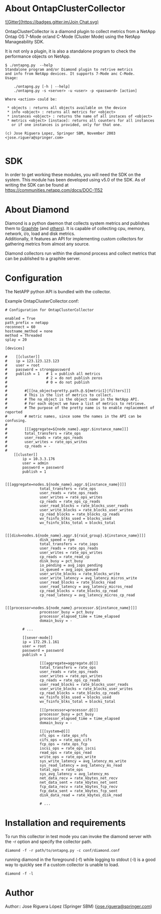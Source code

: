 About OntapClusterCollector
===========================
[![Gitter](https://badges.gitter.im/Join Chat.svg)](https://gitter.im/SpringerPE/diamond-ontapclustercollector?utm_source=badge&utm_medium=badge&utm_campaign=pr-badge&utm_content=badge)

OntapClusterCollector is a diamond plugin to collect metrics from a NetApp 
Ontap OS 7-Mode or/and C-Mode (Cluster Mode) using the NetApp Manageability 
SDK.

It is not only a plugin, it is also a standalone program to check the 
performance objects on NetApp.


```
$ ./ontapng.py  --help
Standalone program and/or Diamond plugin to retrive metrics
and info from NetApp devices. It supports 7-Mode anc C-Mode.
Usage:

    ./ontapng.py [-h | --help]
    ./ontapng.py -s <server> -u <user> -p <password> [action]

Where <action> could be:

 * objects : returns all objects available on the device
 * info <object> : returns all metrics for <object>
 * instances <object> : returns the name of all instaces of <object>
 * metrics <object> [instace]: returns all counters for all instances
   or if one instances is provided, only for that one.

(c) Jose Riguera Lopez, Springer SBM, November 2003
<jose.riguera@springer.com>
    
```

SDK
===

In order to get working these modules, you will need the SDK on the system. 
This module has been developed using v5.0 of the SDK. As of writing the SDK 
can be found at https://communities.netapp.com/docs/DOC-1152


About Diamond
=============

Diamond is a python daemon that collects system metrics and publishes them to
[Graphite](https://github.com/BrightcoveOS/Diamond/wiki/handler-GraphiteHandler)
(and [others](https://github.com/BrightcoveOS/Diamond/wiki/Handlers)). It is
capable of collecting cpu, memory, network, i/o, load and disk metrics.  
Additionally, it features an API for implementing custom collectors for 
gathering metrics from almost any source.

Diamond collectors run within the diamond process and collect metrics that can 
be published to a graphite server.


Configuration 
=============

The NetAPP python API is bundled with the collector.

Example OntapClusterCollector.conf:
```
# Configuration for OntapClusterCollector

enabled = True
path_prefix = netapp
reconnect = 60
hostname_method = none
method = Threaded
splay = 20

[devices]

#    [[cluster]]
#    ip = 123.123.123.123
#    user = root
#    password = strongpassword
#    publish = 1   # 1 = publish all metrics
#                  # 2 = do not publish zeros
#                  # 0 = do not publish
#
#        #[[[na_object=pretty.path.@.${metric1}|filters]]]
#        # This is the list of metrics to collect.
#        # The na_object is the object name in the NetApp API.
#        # For each object we have a list of metrics to retrieve.
#        # The purpose of the pretty name is to enable replacement of reported
#        # metric names, since some the names in the API can be confusing.
#
#        [[[aggregate=${node_name}.aggr.$instance_name]]]
#        total_transfers = rate_ops
#        user_reads = rate_ops_reads
#        user_writes = rate_ops_writes
#        cp_reads = -
#
	[[cluster]]
        ip = 10.3.3.176
        user = admin
        password = password
        publish = 1

                [[[aggregate=nodes.${node_name}.aggr.${instance_name}]]]
                total_transfers = rate_ops
                user_reads = rate_ops_reads
                user_writes = rate_ops_writes
                cp_reads = rate_ops_cp_reads
                user_read_blocks = rate_blocks_user_reads
                user_write_blocks = rate_blocks_user_writes
                cp_read_blocks = rate_blocks_cp_reads
                wv_fsinfo_blks_used = blocks_used
                wv_fsinfo_blks_total = blocks_total

                [[[disk=nodes.${node_name}.aggr.${raid_group}.${instance_name}]]]
                disk_speed = rpm
                total_transfers = rate_iops
                user_reads = rate_ops_reads
                user_writes = rate_ops_writes
                cp_reads = rate_read_cp
                disk_busy = pct_busy
                io_pending = avg_iops_pending
                io_queued = avg_iops_queued
                user_write_blocks = rate_blocks_write
                user_write_latency = avg_latency_micros_write
                user_read_blocks = rate_blocks_read
                user_read_latency = avg_latency_micros_read
                cp_read_blocks = rate_blocks_cp_read
                cp_read_latency = avg_latency_micros_cp_read

                [[[processor=nodes.${node_name}.processor.${instance_name}]]]
                processor_busy = pct_busy
                processor_elapsed_time = time_elapsed
                domain_busy = -
        
		# ...

        [[sever-mode]]
        ip = 172.29.1.161
        user = root
        password = password
        publish = 1

                [[[aggregate=aggregate.@]]]
                total_transfers = rate_ops
                user_reads = rate_ops_reads
                user_writes = rate_ops_writes
                cp_reads = rate_ops_cp_reads
                user_read_blocks = rate_blocks_user_reads
                user_write_blocks = rate_blocks_user_writes
                cp_read_blocks = rate_blocks_cp_reads
                wv_fsinfo_blks_used = blocks_used
                wv_fsinfo_blks_total = blocks_total

                [[[processor=processor.@]]]
                processor_busy = pct_busy
                processor_elapsed_time = time_elapsed
                domain_busy = -

                [[[system=@]]]
                nfs_ops = rate_ops_nfs
                cifs_ops = rate_ops_cifs
                fcp_ops = rate_ops_fcp
                iscsi_ops = rate_ops_iscsi
                read_ops = rate_ops_read
                write_ops = rate_ops_write
                sys_write_latency = avg_latency_ms_write
                sys_read_latency = avg_latency_ms_read
                total_ops = rate_ops
                sys_avg_latency = avg_latency_ms
                net_data_recv = rate_kbytes_net_recv
                net_data_sent = rate_kbytes_net_sent
                fcp_data_recv = rate_kbytes_fcp_recv
                fcp_data_sent = rate_kbytes_fcp_sent
                disk_data_read = rate_kbytes_disk_read

                # ...
```


Installation and requirements
=============================

To run this collector in test mode you can invoke the diamond server with the
-r option and specify the collector path.

```
diamond -f -r path/to/ontapng.py -c conf/diamond.conf
```

running diamond in the foreground (-f) while logging to stdout (-l) is a good way to quickly see if a custom collector is unable to load.

```
diamond -f -l
```


# Author

Author:: Jose Riguera López (Springer SBM) (<jose.riguera@springer.com>)
